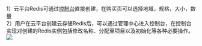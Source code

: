 1）云平台Redis可通过[控制台](http://tce.fsphere.cn/product/crs.html)直接创建，在购买页可以选择地域，规格，大小，数量  
2）用户在云平台创建云存储Redis后，可以通过管理中心进入控制台，在控制台实现对创建的Redis实例包括修改名称、分配至项目以及初始化等各种必要操作。
![](http://imgcache.tce.fsphere.cn/static/mc.qcloudimg.com/static/img/00a73b6ed63d768f5084b3a21817097f/2.png)
